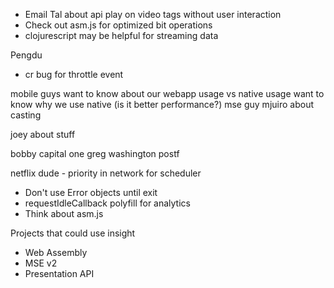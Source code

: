 
* Email Tal about api play on video tags without user interaction
* Check out asm.js for optimized bit operations
* clojurescript may be helpful for streaming data

Pengdu
 - cr bug for throttle event
 
mobile guys want to know about our webapp usage vs native usage
want to know why we use native (is it better performance?)
mse guy
mjuiro about casting

joey about stuff

bobby capital one
greg washington postf

netflix dude - priority in network for scheduler

 * Don't use Error objects until exit
 * requestIdleCallback polyfill for analytics
 * Think about asm.js

Projects that could use insight
 * Web Assembly
 * MSE v2
 * Presentation API
